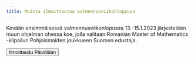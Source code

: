 ```yaml
---
title: Muista ilmoittautua valmennusviikonloppuun
---
```


Kevään ensimmäisessä valmennusviikonlopussa 13.-15.1.2023 järjestetään muun ohjelman
ohessa koe, jolla valitaan Romanian Master of Mathematics -kilpailun
Pohjoismaiden joukkueen Suomen edustaja.

<a href="https://www.paivola.fi/fi/course/450"><button type="button" class="btn btn-primary btn-sm">Ilmoittaudu Päivölään</button></a>

